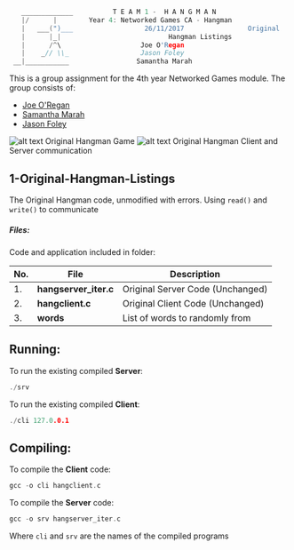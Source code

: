```c
   _____________          T E A M 1 -  H A N G M A N
   |/      |        Year 4: Networked Games CA - Hangman
   |   ___(")___                  26/11/2017			    Original
   |      |_| 							Hangman Listings
   |      /^\                    Joe O'Regan
   |    _// \\_                  Jason Foley
 __|___________                 Samantha Marah
```

This is a group assignment for the 4th year Networked Games module. The group consists of:
  * [Joe O'Regan](https://github.com/joeaoregan)
  * [Samantha Marah](https://github.com/jasfoley)
  * [Jason Foley](https://github.com/samanthamarah)

![alt text](https://raw.githubusercontent.com/joeaoregan/Yr4-NetworkGames-Hangman/master/Screenshots/1OriginalHangmanListings.png "Original Hangman Client and Server")
Original Hangman Game
![alt text](https://raw.githubusercontent.com/joeaoregan/Yr4-NetworkGames-Hangman/master/Screenshots/WireShark/1WiresharkCapture.png "Original Hangman Client and Server Communication")
Original Hangman Client and Server communication

## 1-Original-Hangman-Listings

The Original Hangman code, unmodified with errors. Using `read()` and `write()` to communicate

##### Files:

Code and application included in folder:

No. | File | Description 
--- | --- | ---
1. | **hangserver_iter.c** | Original Server Code (Unchanged)
2. | **hangclient.c** | Original Client Code (Unchanged)
3. | **words** | List of words to randomly from

## Running:
To run the existing compiled **Server**:
```c
./srv
```
To run the existing compiled **Client**: 
```c
./cli 127.0.0.1
```
## Compiling:
To compile the **Client** code:
```c
gcc -o cli hangclient.c
```
To compile the **Server** code:
```c
gcc -o srv hangserver_iter.c
```
Where `cli` and `srv` are the names of the compiled programs
